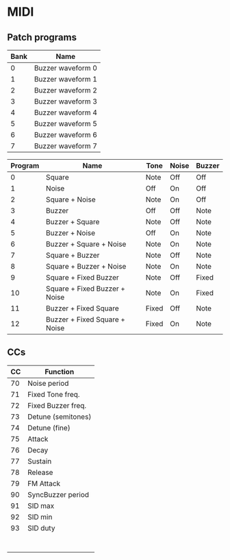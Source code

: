 # MIDI

## Patch programs

|Bank|Name|
|----|----|
|0|Buzzer waveform 0|
|1|Buzzer waveform 1|
|2|Buzzer waveform 2|
|3|Buzzer waveform 3|
|4|Buzzer waveform 4|
|5|Buzzer waveform 5|
|6|Buzzer waveform 6|
|7|Buzzer waveform 7|

| Program | Name                                   | Tone  | Noise | Buzzer |
|---------|----------------------------------------|-------|-------|--------|
| 0       | Square                                 | Note  | Off   | Off    |
| 1       | Noise                                  | Off   | On    | Off    |
| 2       | Square + Noise                         | Note  | On    | Off    |
| 3       | Buzzer                                 | Off   | Off   | Note   |
| 4       | Buzzer + Square                        | Note  | Off   | Note   |
| 5       | Buzzer + Noise                         | Off   | On    | Note   |
| 6       | Buzzer + Square + Noise                | Note  | On    | Note   |
| 7       | Square + Buzzer                        | Note  | Off   | Note   |
| 8       | Square + Buzzer + Noise                | Note  | On    | Note   |
| 9       | Square + Fixed Buzzer                  | Note  | Off   | Fixed  |
| 10      | Square + Fixed Buzzer + Noise          | Note  | On    | Fixed  |
| 11      | Buzzer + Fixed Square                  | Fixed | Off   | Note   |
| 12      | Buzzer + Fixed Square + Noise          | Fixed | On    | Note   |

## CCs

| CC | Function          |
|----|-------------------|
| 70 | Noise period      |
| 71 | Fixed Tone freq.  |
| 72 | Fixed Buzzer freq.|
| 73 | Detune (semitones)|
| 74 | Detune (fine)     |
| 75 | Attack            |
| 76 | Decay             |
| 77 | Sustain           |
| 78 | Release           |
| 79 | FM Attack         |
| 90 | SyncBuzzer period |
| 91 | SID max           |
| 92 | SID min           |
| 93 | SID duty          |
|    |                   |
|    |                   |
|    |                   |
|    |                   |
|    |                   |
|    |                   |
|    |                   |


